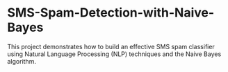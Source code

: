 # SMS-Spam-Detection-with-Naive-Bayes
This project demonstrates how to build an effective SMS spam classifier using Natural Language Processing (NLP) techniques and the Naive Bayes algorithm.

